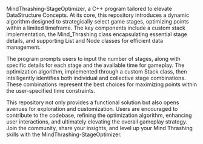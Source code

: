 MindThrashing-StageOptimizer, a C++ program tailored to elevate DataStructure Concepts. At its core, this repository introduces a dynamic algorithm designed to strategically select game stages, optimizing points within a limited timeframe. The key components include a custom stack implementation, the Mind_Thrashing class encapsulating essential stage details, and supporting List and Node classes for efficient data management.

The program prompts users to input the number of stages, along with specific details for each stage and the available time for gameplay. The optimization algorithm, implemented through a custom Stack class, then intelligently identifies both individual and collective stage combinations. These combinations represent the best choices for maximizing points within the user-specified time constraints.

This repository not only provides a functional solution but also opens avenues for exploration and customization. Users are encouraged to contribute to the codebase, refining the optimization algorithm, enhancing user interactions, and ultimately elevating the overall gameplay strategy. Join the community, share your insights, and level up your Mind Thrashing skills with the MindThrashing-StageOptimizer.
